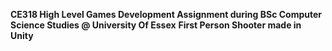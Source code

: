 **CE318 High Level Games Development Assignment during BSc Computer Science Studies @ University Of Essex**
**First Person Shooter made in Unity**
